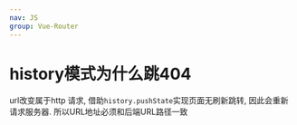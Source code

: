 ```yaml
---
nav: JS
group: Vue-Router
---
```

# history模式为什么跳404

url改变属于http 请求, 借助`history.pushState`实现页面无刷新跳转, 因此会重新请求服务器. 所以URL地址必须和后端URL路径一致
